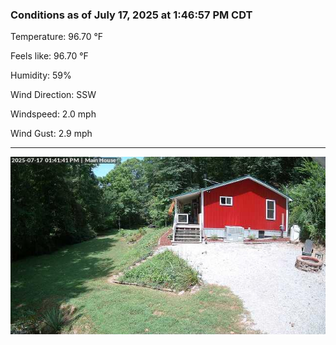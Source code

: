 ### Conditions as of July 17, 2025 at 1:46:57 PM CDT 

Temperature: 96.70 &deg;F

Feels like: 96.70 &deg;F

Humidity: 59%

Wind Direction: SSW

Windspeed: 2.0 mph

Wind Gust: 2.9 mph

---

<img src="./images/latest.jpeg"/>

